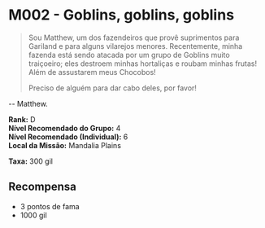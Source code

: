 # M002 - Goblins, goblins, goblins

>Sou Matthew, um dos fazendeiros que provê suprimentos para Gariland e para alguns vilarejos menores. Recentemente, minha fazenda está sendo atacada por um grupo de Goblins muito traiçoeiro; eles destroem minhas hortaliças e roubam minhas frutas! Além de assustarem meus Chocobos!
>
>Preciso de alguém para dar cabo deles, por favor!

-- Matthew.

**Rank:** D  
**Nível Recomendado do Grupo:** 4  
**Nível Recomendado (Individual):** 6  
**Local da Missão:** Mandalia Plains  

**Taxa:** 300 gil

## Recompensa

* 3 pontos de fama
* 1000 gil